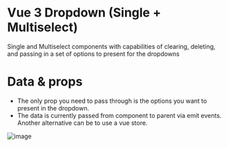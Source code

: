 # Vue 3 Dropdown (Single + Multiselect)

Single and Multiselect components with capabilities of clearing, deleting, and passing in a set of options to present for the dropdowns

# Data & props

- The only prop you need to pass through is the options you want to present in the dropdown.
- The data is currently passed from component to parent via emit events. Another alternative can be to use a vue store.

![image](https://user-images.githubusercontent.com/70489008/194023688-5976023e-7542-4a25-8f22-6f137d82bb46.png)
